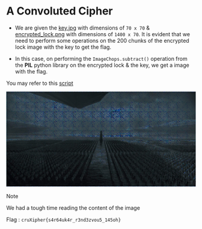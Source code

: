 # A Convoluted Cipher
- We are given the [key.jpg](./key.jpg) with dimensions of `70 x 70` & [encrypted_lock.png](./encrypted_lock.png) with dimensions of `1400 x 70`. It is evident that we need to perform some operations on the 200 chunks of the encrypted lock image with the key to get the flag.

- In this case, on performing the `ImageChops.subtract()` operation from the **PIL** python library on the encrypted lock & the key, we get a image with the flag.

You may refer to this [script](./solve.py)

![](./output.png)

> [!NOTE]
> We had a tough time reading the content of the image

Flag : `cruXipher{s4r64uk4r_r3nd3zvou5_145oh}`